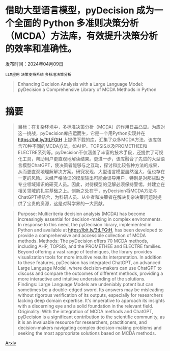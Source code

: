 # 借助大型语言模型，pyDecision 成为一个全面的 Python 多准则决策分析（MCDA）方法库，有效提升决策分析的效率和准确性。

发布时间：2024年04月09日

`LLM应用` `决策支持系统` `多标准决策分析`

> Enhancing Decision Analysis with a Large Language Model: pyDecision a Comprehensive Library of MCDA Methods in Python

# 摘要

> 目标：在复杂环境中，多标准决策分析（MCDA）的作用日益凸显。为应对这一挑战，pyDecision库应运而生，它是一个用Python实现并在 https://bit.ly/3tLFGtH 上提供下载的库，汇集了众多MCDA方法。该库包含70种不同的MCDA方法，如AHP、TOPSIS以及PROMETHEE和ELECTRE系列等。pyDecision不仅涵盖了丰富的技术手段，还提供了可视化工具，帮助用户更直观地解读结果。更进一步，该库融合了先进的大型语言模型ChatGPT，使决策者能够与之互动，探讨和比较各种方法的成果，从而更直观地理解解决方案。研究发现，大型语言模型虽然强大，但也存在一定的风险。未经严格验证的模型输出可能会误导用户，特别是对那些缺乏专业领域知识的研究人员。因此，对待模型的见解必须保持警惕，并建立在相关领域的扎实基础之上。创新之处在于，pyDecision将MCDA方法与ChatGPT相结合，为科研人员、从业者和决策者在解决复杂决策问题时提供了宝贵的资源，这是对科学界的一大贡献。

> Purpose: Multicriteria decision analysis (MCDA) has become increasingly essential for decision-making in complex environments. In response to this need, the pyDecision library, implemented in Python and available at https://bit.ly/3tLFGtH, has been developed to provide a comprehensive and accessible collection of MCDA methods. Methods: The pyDecision offers 70 MCDA methods, including AHP, TOPSIS, and the PROMETHEE and ELECTRE families. Beyond offering a vast range of techniques, the library provides visualization tools for more intuitive results interpretation. In addition to these features, pyDecision has integrated ChatGPT, an advanced Large Language Model, where decision-makers can use ChatGPT to discuss and compare the outcomes of different methods, providing a more interactive and intuitive understanding of the solutions. Findings: Large Language Models are undeniably potent but can sometimes be a double-edged sword. Its answers may be misleading without rigorous verification of its outputs, especially for researchers lacking deep domain expertise. It's imperative to approach its insights with a discerning eye and a solid foundation in the relevant field. Originality: With the integration of MCDA methods and ChatGPT, pyDecision is a significant contribution to the scientific community, as it is an invaluable resource for researchers, practitioners, and decision-makers navigating complex decision-making problems and seeking the most appropriate solutions based on MCDA methods.

[Arxiv](https://arxiv.org/abs/2404.06370)